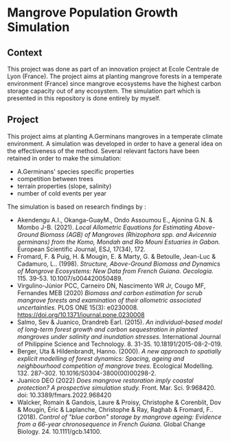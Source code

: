 # Mangrove Population Growth Simulation

## Context
This project was done as part of an innovation project at Ecole Centrale de Lyon (France).
The project aims at planting mangrove forests in a temperate environment (France) since mangrove ecosystems have the highest carbon storage capacity out of any ecosystem.
The simulation part which is presented in this repository is done entirely by myself.

## Project
This project aims at planting A.Germinans mangroves in a temperate climate environment. A simulation was developed in order to have a general idea on the effectiveness of the method. Several relevant factors have been retained in order to make the simulation:
- A.Germinans' species specific properties
- competition between trees
- terrain properties (slope, salinity)
- number of cold events per year

The simulation is based on research findings by :
- Akendengu A.I., Okanga-GuayM., Ondo Assoumou E., Ajonina G.N. & Mombo J-B. (2021). *Local Allometric Equations for Estimating Above-Ground Biomass (AGB) of Mangroves (Rhizophora spp. and Avicennia germinans) from the Komo, Mondah and Rio Mouni Estuaries in Gabon.* European Scientific Journal, ESJ, 17(34), 172.
- Fromard, F. & Puig, H. & Mougin, E. & Marty, G. & Betoulle, Jean-Luc & Cadamuro, L.. (1998). *Structure, Above-Ground Biomass and Dynamics of Mangrove Ecosystems: New Data from French Guiana. Oecologia.* 115. 39-53. 10.1007/s004420050489.
- Virgulino-Júnior PCC, Carneiro DN, Nascimento WR Jr, Cougo MF, Fernandes MEB (2020) *Biomass and carbon estimation for scrub mangrove forests and examination of their allometric associated uncertainties.* PLOS ONE 15(3): e0230008. https://doi.org/10.1371/journal.pone.0230008
- Salmo, Sev & Juanico, Drandreb Earl. (2015). *An individual-based model of long-term forest growth and carbon sequestration in planted mangroves under salinity and inundation stresses.* International Journal of Philippine Science and Technology. 8. 31-35. 10.18191/2015-08-2-019.
- Berger, Uta & Hildenbrandt, Hanno. (2000). *A new approach to spatially explicit modelling of forest dynamics: Spacing, ageing and neighbourhood competition of mangrove trees.* Ecological Modelling. 132. 287–302. 10.1016/S0304-3800(00)00298-2.
- Juanico DEO (2022) *Does mangrove restoration imply coastal protection? A prospective simulation study.* Front. Mar. Sci. 9:968420. doi: 10.3389/fmars.2022.968420
- Walcker, Romain & Gandois, Laure & Proisy, Christophe & Corenblit, Dov & Mougin, Éric & Laplanche, Christophe & Ray, Raghab & Fromard, F.. (2018). *Control of "blue carbon" storage by mangrove ageing: Evidence from a 66-year chronosequence in French Guiana.* Global Change Biology. 24. 10.1111/gcb.14100. 
